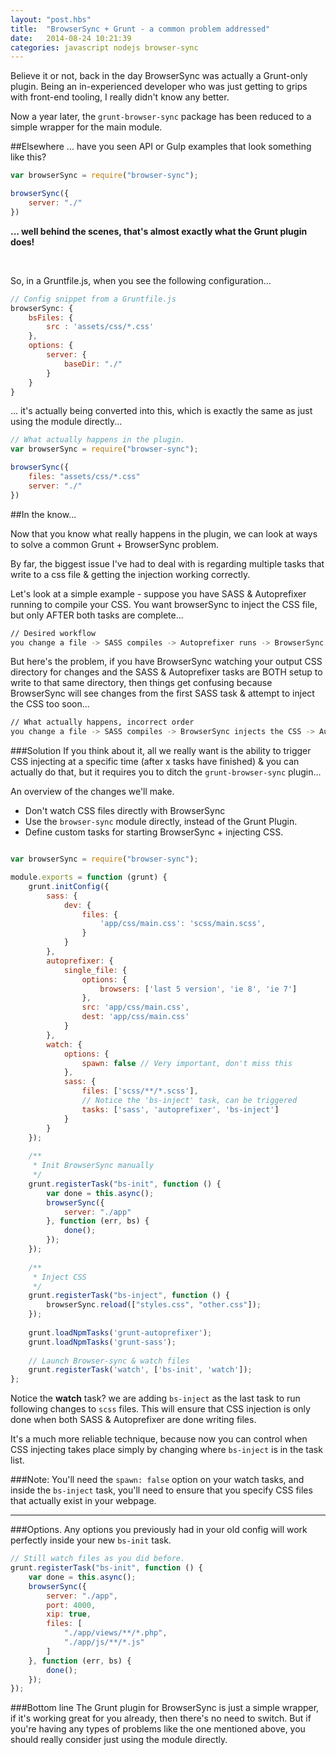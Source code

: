 ```yaml
---
layout: "post.hbs"
title:  "BrowserSync + Grunt - a common problem addressed"
date:   2014-08-24 10:21:39
categories: javascript nodejs browser-sync
---
```


Believe it or not, back in the day BrowserSync was actually a Grunt-only plugin. Being an in-experienced
developer who was just getting to grips with front-end tooling, I really didn't know any better. 

Now a year later, the `grunt-browser-sync` package has been reduced to a simple wrapper for the main module.

##Elsewhere
... have you seen API or Gulp examples that look something like this? 

```js
var browserSync = require("browser-sync");

browserSync({
    server: "./"
})
```

**... well behind the scenes, that's almost exactly what the Grunt plugin does!**

<br/>

So, in a Gruntfile.js, when you see the following configuration...

```js
// Config snippet from a Gruntfile.js
browserSync: {
    bsFiles: {
        src : 'assets/css/*.css'
    },
    options: {
        server: {
            baseDir: "./"
        }
    }
}
```

... it's actually being converted into this, which is exactly the same as just using the module directly...

```js
// What actually happens in the plugin.
var browserSync = require("browser-sync");

browserSync({
    files: "assets/css/*.css"
    server: "./"
})
```

##In the know...

Now that you know what really happens in the plugin, we can look at ways 
to solve a common Grunt + BrowserSync problem.

By far, the biggest issue I've had to deal with is regarding multiple tasks that write to a css file & getting 
the injection working correctly.

Let's look at a simple example - suppose you have SASS & Autoprefixer running to compile your CSS. You want 
browserSync to inject the CSS file, but only AFTER both tasks are complete...

```bash
// Desired workflow
you change a file -> SASS compiles -> Autoprefixer runs -> BrowserSync injects the CSS
```

But here's the problem, if you have BrowserSync watching your output CSS directory for changes and the SASS & 
Autoprefixer tasks are BOTH setup to write to that same directory, then things get confusing because BrowserSync will 
see changes from the first SASS task & attempt to inject the CSS too soon...

```bash
// What actually happens, incorrect order
you change a file -> SASS compiles -> BrowserSync injects the CSS -> Autoprefixer runs
```

###Solution
If you think about it, all we really want is the ability to trigger CSS injecting at a specific time (after x tasks have finished)
& you can actually do that, but it requires you to ditch the `grunt-browser-sync` plugin...
 
An overview of the changes we'll make.

* Don't watch CSS files directly with BrowserSync
* Use the `browser-sync` module directly, instead of the Grunt Plugin.
* Define custom tasks for starting BrowserSync + injecting CSS.

```js

var browserSync = require("browser-sync");

module.exports = function (grunt) {
    grunt.initConfig({
        sass: {
            dev: {
                files: {
                    'app/css/main.css': 'scss/main.scss',
                }
            }
        },
        autoprefixer: {
            single_file: {
                options: {
                    browsers: ['last 5 version', 'ie 8', 'ie 7']
                },
                src: 'app/css/main.css',
                dest: 'app/css/main.css'
            }
        },
        watch: {
            options: {
                spawn: false // Very important, don't miss this
            },
            sass: {
                files: ['scss/**/*.scss'],
                // Notice the 'bs-inject' task, can be triggered
                tasks: ['sass', 'autoprefixer', 'bs-inject']
            }
        }
    });
    
    /**
     * Init BrowserSync manually
     */
    grunt.registerTask("bs-init", function () {
        var done = this.async();
        browserSync({
            server: "./app"
        }, function (err, bs) {
            done();
        });
    });
    
    /**
     * Inject CSS
     */
    grunt.registerTask("bs-inject", function () {
        browserSync.reload(["styles.css", "other.css"]);
    });
    
    grunt.loadNpmTasks('grunt-autoprefixer');
    grunt.loadNpmTasks('grunt-sass');
    
    // Launch Browser-sync & watch files
    grunt.registerTask('watch', ['bs-init', 'watch']);
};
```

Notice the **watch** task? we are adding `bs-inject` as the last task to run following changes to `scss` files. 
 This will ensure that CSS injection is only done when both SASS & Autoprefixer are done writing files.

It's a much more reliable technique, because now you can control when CSS injecting takes place simply by
changing where `bs-inject` is in the task list.

###Note:
You'll need the `spawn: false` option on your watch tasks, and inside the `bs-inject` task, you'll need to 
ensure that you specify CSS files that actually exist in your webpage.

----

###Options.
Any options you previously had in your old config will work perfectly inside your new `bs-init` task.

```js
// Still watch files as you did before.
grunt.registerTask("bs-init", function () {
    var done = this.async();
    browserSync({
        server: "./app",
        port: 4000,
        xip: true,
        files: [
            "./app/views/**/*.php", 
            "./app/js/**/*.js"
        ]
    }, function (err, bs) {
        done();
    });
});
```

###Bottom line
The Grunt plugin for BrowserSync is just a simple wrapper, if it's working great for you already, then there's 
no need to switch. But if you're having any types of problems like the one mentioned above, you should really consider
just using the module directly.

